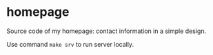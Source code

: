 # homepage

Source code of my homepage: contact information in a simple design.

Use command `make srv` to run server locally.